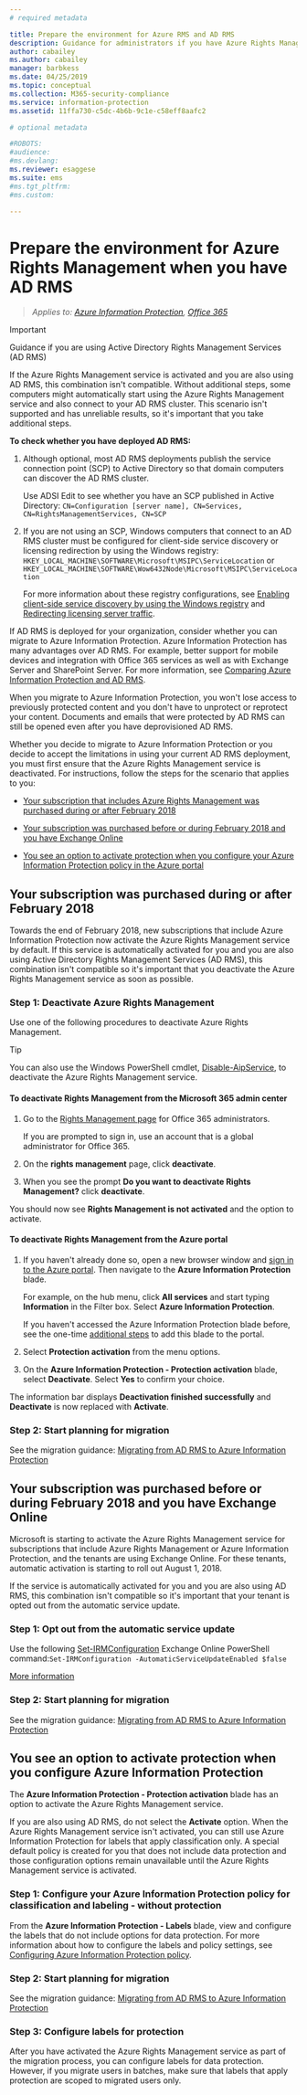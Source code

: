 ```yaml
---
# required metadata

title: Prepare the environment for Azure RMS and AD RMS
description: Guidance for administrators if you have Azure Rights Management with AD RMS deployed.
author: cabailey
ms.author: cabailey
manager: barbkess
ms.date: 04/25/2019
ms.topic: conceptual
ms.collection: M365-security-compliance
ms.service: information-protection
ms.assetid: 11ffa730-c5dc-4b6b-9c1e-c58eff8aafc2

# optional metadata

#ROBOTS:
#audience:
#ms.devlang:
ms.reviewer: esaggese
ms.suite: ems
#ms.tgt_pltfrm:
#ms.custom:

---
```


# Prepare the environment for Azure Rights Management when you have AD RMS

>*Applies to: [Azure Information Protection](https://azure.microsoft.com/pricing/details/information-protection), [Office 365](https://download.microsoft.com/download/E/C/F/ECF42E71-4EC0-48FF-AA00-577AC14D5B5C/Azure_Information_Protection_licensing_datasheet_EN-US.pdf)*

> [!IMPORTANT]
> Guidance if you are using Active Directory Rights Management Services (AD RMS)

If the Azure Rights Management service is activated and you are also using AD RMS, this combination isn't compatible. Without additional steps, some computers might automatically start using the Azure Rights Management service and also connect to your AD RMS cluster. This scenario isn't supported and has unreliable results, so it's important that you take additional steps. 

**To check whether you have deployed AD RMS:**

1. Although optional, most AD RMS deployments publish the service connection point (SCP) to Active Directory so that domain computers can discover the AD RMS cluster. 
    
    Use ADSI Edit to see whether you have an SCP published in Active Directory: `CN=Configuration [server name], CN=Services, CN=RightsManagementServices, CN=SCP`

2. If you are not using an SCP, Windows computers that connect to an AD RMS cluster must be configured for client-side service discovery or licensing redirection by using the Windows registry: `HKEY_LOCAL_MACHINE\SOFTWARE\Microsoft\MSIPC\ServiceLocation` or `HKEY_LOCAL_MACHINE\SOFTWARE\Wow6432Node\Microsoft\MSIPC\ServiceLocation`
    
    For more information about these registry configurations, see [Enabling client-side service discovery by using the Windows registry](./rms-client/client-deployment-notes.md#enabling-client-side-service-discovery-by-using-the-windows-registry) and [Redirecting licensing server traffic](./rms-client/client-deployment-notes.md#redirecting-licensing-server-traffic).   

If AD RMS is deployed for your organization, consider whether you can migrate to Azure Information Protection. Azure Information Protection has many advantages over AD RMS. For example, better support for mobile devices and integration with Office 365 services as well as with Exchange Server and SharePoint Server. For more information, see [Comparing Azure Information Protection and AD RMS](compare-on-premise.md).

When you migrate to Azure Information Protection, you won't lose access to previously protected content and you don't have to unprotect or reprotect your content. Documents and emails that were protected by AD RMS can still be opened even after you have deprovisioned AD RMS.

Whether you decide to migrate to Azure Information Protection or you decide to accept the limitations in using your current AD RMS deployment, you must first ensure that the Azure Rights Management service is deactivated. For instructions, follow the steps for the scenario that applies to you:

- [Your subscription that includes Azure Rights Management was purchased during or after February 2018](#your-subscription-was-purchased-during-or-after-february-2018)

- [Your subscription was purchased before or during February 2018 and you have Exchange Online](#your-subscription-was-purchased-before-or-during-february-2018-and-you-have-exchange-online)

- [You see an option to activate protection when you configure your Azure Information Protection policy in the Azure portal](#you-see-an-option-to-activate-protection-when-you-configure-azure-information-protection)


## Your subscription was purchased during or after February 2018

Towards the end of February 2018, new subscriptions that include Azure Information Protection now activate the Azure Rights Management service by default. If this service is automatically activated for you and you are also using Active Directory Rights Management Services (AD RMS), this combination isn't compatible so it's important that you deactivate the Azure Rights Management service as soon as possible. 

### Step 1: Deactivate Azure Rights Management
Use one of the following procedures to deactivate Azure Rights Management.

> [!TIP]
> You can also use the Windows PowerShell cmdlet, [Disable-AipService](/powershell/module/aipservice/disable-aipservice), to deactivate the Azure Rights Management service.

#### To deactivate Rights Management from the Microsoft 365 admin center

1. Go to the [Rights Management page](https://account.activedirectory.windowsazure.com/RmsOnline/Manage.aspx) for Office 365 administrators.
    
    If you are prompted to sign in, use an account that is a global administrator for Office 365.

2. On the **rights management** page, click **deactivate**.

3.  When you see the prompt **Do you want to deactivate Rights Management?** click **deactivate**.

You should now see **Rights Management is not activated** and the option to activate.

#### To deactivate Rights Management from the Azure portal

1. If you haven't already done so, open a new browser window and [sign in to the Azure portal](configure-policy.md#signing-in-to-the-azure-portal). Then navigate to the **Azure Information Protection** blade.
    
    For example, on the hub menu, click **All services** and start typing **Information** in the Filter box. Select **Azure Information Protection**.
    
    If you haven't accessed the Azure Information Protection blade before, see the one-time [additional steps](configure-policy.md#to-access-the-azure-information-protection-blade-for-the-first-time) to add this blade to the portal.

2. Select **Protection activation** from the menu options. 

3.  On the **Azure Information Protection - Protection activation** blade, select **Deactivate**. Select **Yes** to confirm your choice.

The information bar displays **Deactivation finished successfully** and **Deactivate** is now replaced with **Activate**. 

### Step 2: Start planning for migration

See the migration guidance: [Migrating from AD RMS to Azure Information Protection](migrate-from-ad-rms-to-azure-rms.md)


## Your subscription was purchased before or during February 2018 and you have Exchange Online

Microsoft is starting to activate the Azure Rights Management service for subscriptions that include Azure Rights Management or Azure Information Protection, and the tenants are using Exchange Online. For these tenants, automatic activation is starting to roll out August 1, 2018.

If the service is automatically activated for you and you are also using AD RMS, this combination isn't compatible so it's important that your tenant is opted out from the automatic service update. 

### Step 1: Opt out from the automatic service update

Use the following [Set-IRMConfiguration](/powershell/module/exchange/encryption-and-certificates/set-irmconfiguration) Exchange Online PowerShell command:`Set-IRMConfiguration -AutomaticServiceUpdateEnabled $false`

[More information](https://support.office.com/article/protection-features-in-azure-information-protection-rolling-out-to-existing-office-365-tenants-7ad6f58e-65d7-4c82-8e65-0b773666634d) 

### Step 2: Start planning for migration

See the migration guidance: [Migrating from AD RMS to Azure Information Protection](migrate-from-ad-rms-to-azure-rms.md)


## You see an option to activate protection when you configure Azure Information Protection

The **Azure Information Protection - Protection activation** blade has an option to activate the Azure Rights Management service.  

If you are also using AD RMS, do not select the **Activate** option. When the Azure Rights Management service isn't activated, you can still use Azure Information Protection for labels that apply classification only. A special default policy is created for you that does not include data protection and those configuration options remain unavailable until the Azure Rights Management service is activated.

### Step 1: Configure your Azure Information Protection policy for classification and labeling - without protection

From the **Azure Information Protection - Labels** blade, view and configure the labels that do not include options for data protection. For more information about how to configure the labels and policy settings, see [Configuring Azure Information Protection policy](configure-policy.md).

### Step 2: Start planning for migration

See the migration guidance: [Migrating from AD RMS to Azure Information Protection](migrate-from-ad-rms-to-azure-rms.md)

### Step 3: Configure labels for protection

After you have activated the Azure Rights Management service as part of the migration process, you can configure labels for data protection. However, if you migrate users in batches, make sure that labels that apply protection are scoped to migrated users only.


